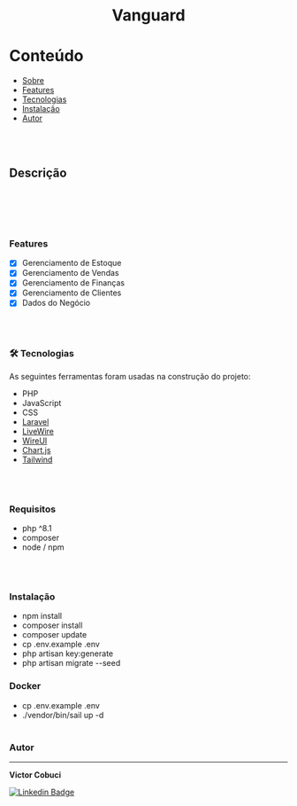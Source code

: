 
<h1 align="center">Vanguard</h1>


Conteúdo
=================
<!--ts-->
   * [Sobre](#Sobre)
   * [Features](#Features)
   * [Tecnologias](#Tecnologias)
   * [Instalação](#Instalação)
   * [Autor](#Autor)
<!--te-->
<br><br>

## Descrição
<br>
<p align=""></p>

<br><br>

### Features

- [x] Gerenciamento de Estoque
- [x] Gerenciamento de Vendas
- [x] Gerenciamento de Finanças
- [x] Gerenciamento de Clientes
- [x] Dados do Negócio

<br><br>
### 🛠 Tecnologias

As seguintes ferramentas foram usadas na construção do projeto:

- PHP
- JavaScript
- CSS
- [Laravel](https://laravel.com/)
- [LiveWire](https://laravel-livewire.com/)
- [WireUI](https://livewire-wireui.com/)
- [Chart.js](https://www.chartjs.org/)
- [Tailwind](https://tailwindcss.com/)


<br><br>
### Requisitos

 * php ^8.1 
 * composer
 * node / npm


<br><br>
### Instalação

 * npm install
 * composer install
 * composer update
 * cp .env.example .env
 * php artisan key:generate
 * php artisan migrate --seed

### Docker
* cp .env.example .env
* ./vendor/bin/sail up -d
<br><br>
### Autor
---

<b>Victor Cobuci</b></a> 



 [![Linkedin Badge](https://img.shields.io/badge/-Cobuci-blue?style=flat-square&logo=Linkedin&logoColor=white&link=https://www.linkedin.com/in/cobuci/)](https://www.linkedin.com/in/cobuci/) 



